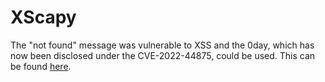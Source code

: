 # XScapy
The "not found" message was vulnerable to XSS and the 0day, which has now been disclosed under the CVE-2022-44875, could be used. This can be found [here](../../../CVE/CVE-2022-44875).

